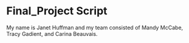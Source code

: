 # Final_Project Script
My name is Janet Huffman and my team consisted of Mandy McCabe, Tracy Gadient, and Carina Beauvais.
